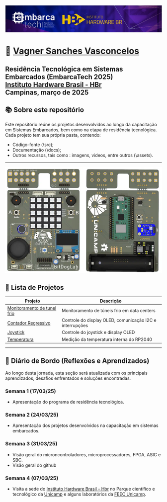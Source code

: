 [<center><img src="projetos/tunel_frio/assets/logo.png"></center>](https://hardware.org.br/embarcatech-inscricao/)
# :man: [Vagner Sanches Vasconcelos](https://www.datascienceportfol.io/vsvasconcelos)

Residência Tecnológica em Sistemas Embarcados (EmbarcaTech 2025)     
[Instituto Hardware Brasil - HBr](https://hardware.org.br/)     
Campinas, março de 2025     
---
## :books: Sobre este repositório

Este repositório reúne os projetos desenvolvidos ao longo da capacitação em Sistemas Embarcados, bem como na etapa de residência tecnológica.   
Cada projeto tem sua própria pasta, contendo:    
- Código-fonte (\src);   
- Documentação (\docs);   
- Outros recursos, tais como : imagens, videos, entre outros (\assets).    
---

[<center><img src="projetos/tunel_frio/assets/bitdoglab.png"></center>](https://youtu.be/aS0tE-y4iuQ?si=hzk-_8a9BiZnrDN6)

## 📂 Lista de Projetos

| Projeto | Descrição |
|---------|-----------|
| [Monitoramento de tunel frio](./projetos/tunel_frio/) | Monitoramento de túneis frio em data centers |
| [Contador Regressivo](./projetos/contador/)| Controle do display OLED, comunicação I2C e interrupções|
| [Joystick](./projetos/joystick/)| Controle do joystick e display OLED|
| [Temperatura](./projetos/temperatura/)| Medição da temperatura interna do RP2040|

---
##   :dart: Diário de Bordo (Reflexões e Aprendizados)    
Ao longo desta jornada, esta seção será atualizada com os principais aprendizados, desafios enfrentados e soluções encontradas.   

### Semana 1 (17/03/25)
- Apresentação do programa de residência tecnológica.   

### Semana 2 (24/03/25)
- Apresentação dos projetos desenvolvidos na capacitação em sistemas embarcados.   

### Semana 3 (31/03/25)
- Visão geral do microncontroladores, microprocessadores, FPGA, ASIC e SBC.    
- Visão geral do github

### Semana 4 (07/03/25)
- Visita a sede do [Instituto Hardware Brasil - Hbr](https://www.hardware.org.br/) no Parque científico e tecnológico da [Unicamp](https://parque.inova.unicamp.br/) e alguns laboratórios da [FEEC Unicamp](https://www.fee.unicamp.br/).  
